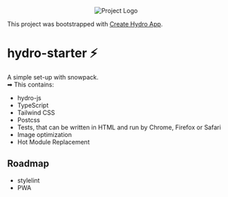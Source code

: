 <p align="center"><img src="https://images.unsplash.com/photo-1533167649158-6d508895b680?ixlib=rb-1.2.1&auto=format&fit=crop&w=1189&q=80" alt="Project Logo"></p>

This project was bootstrapped with [Create Hydro App](https://github.com/Krutsch/create-hydro-app).

# hydro-starter ⚡️

A simple set-up with snowpack.<br>
➡ This contains:

- hydro-js
- TypeScript
- Tailwind CSS
- Postcss
- Tests, that can be written in HTML and run by Chrome, Firefox or Safari
- Image optimization
- Hot Module Replacement

## Roadmap

- stylelint
- PWA
